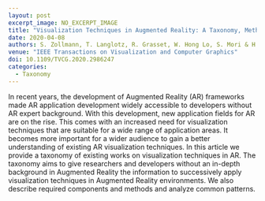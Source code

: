 ```yaml
---
layout: post
excerpt_image: NO_EXCERPT_IMAGE
title: "Visualization Techniques in Augmented Reality: A Taxonomy, Methods and Patterns"
date: 2020-04-08
authors: S. Zollmann, T. Langlotz, R. Grasset, W. Hong Lo, S. Mori & H. Regenbrecht
venue: "IEEE Transactions on Visualization and Computer Graphics"
doi: 10.1109/TVCG.2020.2986247
categories:
  - Taxonomy
---
```

In recent years, the development of Augmented Reality (AR) frameworks made AR application development widely accessible to developers without AR expert background. With this development, new application fields for AR are on the rise. This comes with an increased need for visualization techniques that are suitable for a wide range of application areas. It becomes more important for a wider audience to gain a better understanding of existing AR visualization techniques. In this article we provide a taxonomy of existing works on visualization techniques in AR. The taxonomy aims to give researchers and developers without an in-depth background in Augmented Reality the information to successively apply visualization techniques in Augmented Reality environments. We also describe required components and methods and analyze common patterns.
